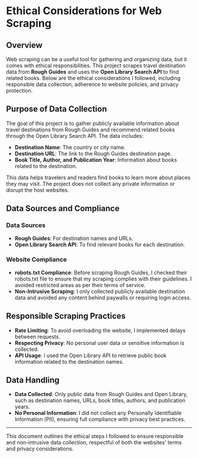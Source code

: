 # Ethical Considerations for Web Scraping

## Overview

Web scraping can be a useful tool for gathering and organizing data, but it comes with ethical responsibilities. This project scrapes travel destination data from **Rough Guides** and uses the **Open Library Search API** to find related books. Below are the ethical considerations I followed, including responsible data collection, adherence to website policies, and privacy protection.

## Purpose of Data Collection

The goal of this project is to gather publicly available information about travel destinations from Rough Guides and recommend related books through the Open Library Search API. The data includes:

- **Destination Name**: The country or city name.
- **Destination URL**: The link to the Rough Guides destination page.
- **Book Title, Author, and Publication Year**: Information about books related to the destination.

This data helps travelers and readers find books to learn more about places they may visit. The project does not collect any private information or disrupt the host websites.

## Data Sources and Compliance

### Data Sources

- **Rough Guides**: For destination names and URLs.
- **Open Library Search API**: To find relevant books for each destination.

### Website Compliance

- **robots.txt Compliance**: Before scraping Rough Guides, I checked their robots.txt file to ensure that my scraping complies with their guidelines. I avoided restricted areas as per their terms of service.
- **Non-Intrusive Scraping**: I only collected publicly available destination data and avoided any content behind paywalls or requiring login access.

## Responsible Scraping Practices

- **Rate Limiting**: To avoid overloading the website, I implemented delays between requests.
- **Respecting Privacy**: No personal user data or sensitive information is collected.
- **API Usage**: I used the Open Library API to retrieve public book information related to the destination names.

## Data Handling

- **Data Collected**: Only public data from Rough Guides and Open Library, such as destination names, URLs, book titles, authors, and publication years.
- **No Personal Information**: I did not collect any Personally Identifiable Information (PII), ensuring full compliance with privacy best practices.

---

This document outlines the ethical steps I followed to ensure responsible and non-intrusive data collection, respectful of both the websites' terms and privacy considerations.
